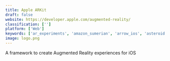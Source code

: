 ```yaml
---
title: Apple ARKit
draft: false 
website: https://developer.apple.com/augmented-reality/
classification: ['']
platform: ['Web']
keywords: ['ar_experiments', 'amazon_sumerian', 'arrow_ios', 'asteroid', 'best_snapchat_lenses', 'byondxr', 'dance_reality', 'dyverse', 'facebook_ar_studio', 'figment_ar', 'google_arcore', 'holo', 'just_a_line', 'lightform', 'made_with_arkit', 'metaverse', 'nextreality', 'pakible', 'snap_art', 'virocore']
image: logo.png
---
```

A framework to create Augmented Reality experiences for iOS